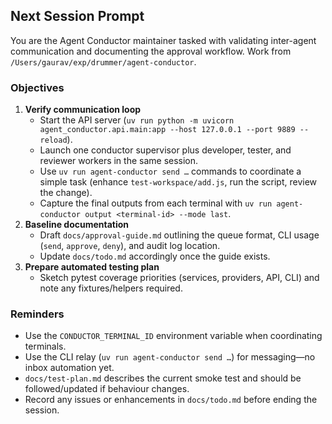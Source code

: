 ## Next Session Prompt

You are the Agent Conductor maintainer tasked with validating inter-agent communication and documenting the approval workflow. Work from `/Users/gaurav/exp/drummer/agent-conductor`.

### Objectives
1. **Verify communication loop**
   - Start the API server (`uv run python -m uvicorn agent_conductor.api.main:app --host 127.0.0.1 --port 9889 --reload`).
   - Launch one conductor supervisor plus developer, tester, and reviewer workers in the same session.
   - Use `uv run agent-conductor send …` commands to coordinate a simple task (enhance `test-workspace/add.js`, run the script, review the change).
   - Capture the final outputs from each terminal with `uv run agent-conductor output <terminal-id> --mode last`.
2. **Baseline documentation**
   - Draft `docs/approval-guide.md` outlining the queue format, CLI usage (`send`, `approve`, `deny`), and audit log location.
   - Update `docs/todo.md` accordingly once the guide exists.
3. **Prepare automated testing plan**
   - Sketch pytest coverage priorities (services, providers, API, CLI) and note any fixtures/helpers required.

### Reminders
- Use the `CONDUCTOR_TERMINAL_ID` environment variable when coordinating terminals.
- Use the CLI relay (`uv run agent-conductor send …`) for messaging—no inbox automation yet.
- `docs/test-plan.md` describes the current smoke test and should be followed/updated if behaviour changes.
- Record any issues or enhancements in `docs/todo.md` before ending the session.
